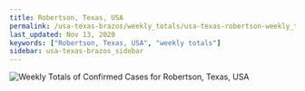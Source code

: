 ```yaml
---
title: Robertson, Texas, USA
permalink: /usa-texas-brazos/weekly_totals/usa-texas-robertson-weekly_totals.html
last_updated: Nov 13, 2020
keywords: ["Robertson, Texas, USA", "weekly totals"]
sidebar: usa-texas-brazos_sidebar
---
```


![Weekly Totals of Confirmed Cases for Robertson, Texas, USA](/covid_tracker/images/graphs/usa-texas-robertson-weekly_totals_graph.png)
